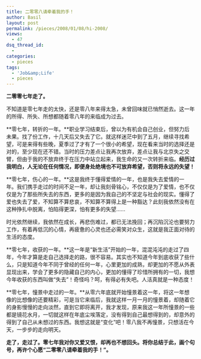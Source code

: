 ```yaml
---
title: 二零零八请牵着我的手！
author: Basil
layout: post
permalink: /pieces/2008/01/08/hi-2008/
views:
  - 47
dsq_thread_id:
  - 
categories:
  - pieces
tags:
  - 'Job&amp;Life'
  - pieces
---
```

**二零零七年走了。**

不知道是零七年走的太快，还是零八年来得太急，未曾回味就已悄然逝去。这一年的所得、所失、所想都随着零八年的来临成为过去。<!--more-->

**零七年，转折的一年。**职业学习结束后，曾以为有机会自己创业，但努力后未果。找了份工作，十几天后又失去了它。就这样迷茫中到了五月，继续寻找希望，可是来得有些晚，夏季过了才有了一个很小的希望，现在看来当时的选择还是对的，至少现在还不错。当时的压力差点让我再次放弃，差点让我与北京失之交臂，但由于我的不放弃终于在压力中站立起来，我生命的又一次转折来临。**经历过我明白，人无论在任何情况，即便身处绝境也不可放弃希望，否则将永远的失望！**

**零七年，伤心的一年。**这是我终于懂得爱情的一年，也是我失去爱情的一年。我们携手走过的时间不足一年，却让我刻骨铭心，不仅仅是为了爱情，也不仅仅是为了那些所失去的东西，更多的是因为我自己的不坚定与社会的现实。懂得了爱也失去了爱，不知算不算悲哀，不知算不算得上是一种豁达？此刻我依然没有在这种挣扎中脱离，怕陷得更深，怕有更多的失望……

时光依然继续，我依然在成长，再悲伤难过，都已无法挽回；再沉陷沉沦也要努力工作，有着再低沉的心情，再疲惫的心灵也还必需笑对众生，这就是我正面对待的生活的态度。

**零七年，收获的一年。**这一年是“新生活”开始的一年，混混沌沌的走过了四年，今年才算是走自己选择走的路，很不容易。其实也不知道今年到底收获了些什么，只是知道今年不同于曾经的任何一年，心里更加的成熟，却更加的不愿从外表显现出来，学会了更多的隐藏自己的内心，更加的懂得了珍惜所拥有的一切，我想今年收获的东西叫做“失去”！奇怪吗？呵，有得必有失吧。人活真就是一种态度！

**零七年，憧景中走过的一年。**从零六年底就开始憧景着这一年，将这一年想像的比想像的还要精彩，可是当它来临后，我就这样一月一月的憧景着，却随着它的身影慢慢的走向淡然，直到它即将离开，我才发现，原来我这一年所憧景的一些都是镜花水月，一切就这样在年底尘埃落定，没有得到自己最想得到的，却意外的得到了自己从未想过的东西。我想这就是“变化”吧！零八我不再憧景，只想活在今天，一步步的走向明天。

**走了，走过了。零七年我对你又爱又恨，却再也不想回头。将你总结于此，画个句号，再许个心愿“二零零八请牵着我的手！”。**